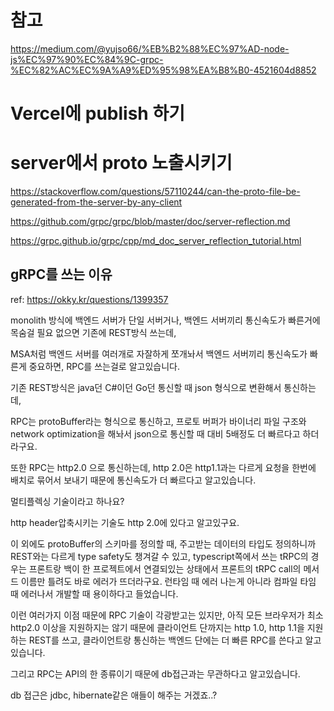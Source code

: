 # 참고

https://medium.com/@yujso66/%EB%B2%88%EC%97%AD-node-js%EC%97%90%EC%84%9C-grpc-%EC%82%AC%EC%9A%A9%ED%95%98%EA%B8%B0-4521604d8852

# Vercel에 publish 하기



# server에서 proto 노출시키기

https://stackoverflow.com/questions/57110244/can-the-proto-file-be-generated-from-the-server-by-any-client

https://github.com/grpc/grpc/blob/master/doc/server-reflection.md

https://grpc.github.io/grpc/cpp/md_doc_server_reflection_tutorial.html

## gRPC를 쓰는 이유

ref: https://okky.kr/questions/1399357

monolith 방식에 백엔드 서버가 단일 서버거나, 백엔드 서버끼리 통신속도가 빠른거에 목숨걸 필요 없으면 기존에 REST방식 쓰는데,

MSA처럼 백엔드 서버를 여러개로 자잘하게 쪼개놔서 백엔드 서버끼리 통신속도가 빠른게 중요하면, RPC를 쓰는걸로 알고있습니다.

기존 REST방식은 java던 C#이던 Go던 통신할 때 json 형식으로 변환해서 통신하는데,

RPC는 protoBuffer라는 형식으로 통신하고, 프로토 버퍼가 바이너리 파일 구조와 network optimization을 해놔서 json으로 통신할 때 대비 5배정도 더 빠르다고 하더라구요.

또한 RPC는 http2.0 으로 통신하는데, http 2.0은 http1.1과는 다르게 요청을 한번에 배치로 묶어서 보내기 때문에 통신속도가 더 빠르다고 알고있습니다.

멀티플렉싱 기술이라고 하나요?

http header압축시키는 기술도 http 2.0에 있다고 알고있구요.

이 외에도 protoBuffer의 스키마를 정의할 때, 주고받는 데이터의 타입도 정의하니까 REST와는 다르게 type safety도 챙겨갈 수 있고, typescript쪽에서 쓰는 tRPC의 경우는 프론트랑 백이 한 프로젝트에서 연결되있는 상태에서 프론트의 tRPC call의 메서드 이름만 틀려도 바로 에러가 뜨더라구요. 런타임 때 에러 나는게 아니라 컴파일 타임 때 에러나서 개발할 때 용이하다고 들었습니다.

이런 여러가지 이점 때문에 RPC 기술이 각광받고는 있지만, 아직 모든 브라우저가 최소 http2.0 이상을 지원하지는 않기 때문에 클라이언트 단까지는 http 1.0, http 1.1을 지원하는 REST를 쓰고, 클라이언트랑 통신하는 백엔드 단에는 더 빠른 RPC를 쓴다고 알고있습니다.

그리고 RPC는 API의 한 종류이기 때문에 db접근과는 무관하다고 알고있습니다.

db 접근은 jdbc, hibernate같은 애들이 해주는 거겠죠..?
